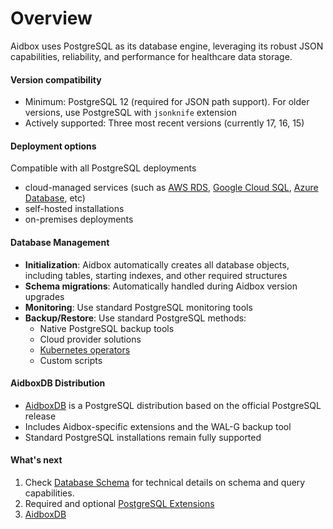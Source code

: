 # Overview

Aidbox uses PostgreSQL as its database engine, leveraging its robust JSON capabilities, reliability, and performance for healthcare data storage.

#### Version compatibility

* Minimum: PostgreSQL 12 (required for JSON path support). For older versions, use PostgreSQL with `jsonknife` extension
* Actively supported: Three most recent versions (currently 17, 16, 15)

#### Deployment options

Compatible with all PostgreSQL deployments

* cloud-managed services (such as [AWS RDS](../deployment-and-maintenance/deploy-aidbox/run-aidbox-on-managed-postgresql.md#aurora-postgresql), [Google Cloud SQL](https://cloud.google.com/sql/postgresq), [Azure Database](../deployment-and-maintenance/deploy-aidbox/run-aidbox-on-managed-postgresql.md#azure-database-for-postgresql-flexible-server), etc)
* self-hosted installations&#x20;
* on-premises deployments

#### Database Management

* **Initialization**: Aidbox automatically creates all database objects, including tables, starting indexes, and other required structures
* **Schema migrations**: Automatically handled during Aidbox version upgrades
* **Monitoring**: Use standard PostgreSQL monitoring tools
* **Backup/Restore**: Use standard PostgreSQL methods:
  * Native PostgreSQL backup tools
  * Cloud provider solutions
  * [Kubernetes operators](aidboxdb-image/ha-aidboxdb.md)
  * Custom scripts

#### AidboxDB Distribution

* [AidboxDB](aidboxdb-image/) is a PostgreSQL distribution based on the official PostgreSQL release&#x20;
* Includes Aidbox-specific extensions and the WAL-G backup tool
* Standard PostgreSQL installations remain fully supported

#### What's next

1. Check [Database Schema](database-schema.md) for technical details on schema and query capabilities.
2. Required and optional [PostgreSQL Extensions](postgresql-extensions.md)
3. [AidboxDB](aidboxdb-image/)
